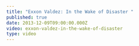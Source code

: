 ```yaml
---
title: "Exxon Valdez: In the Wake of Disaster "
published: true
date: 2013-12-09T09:00:00.000Z
video: exxon-valdez-in-the-wake-of-disaster
type: video
---
```


